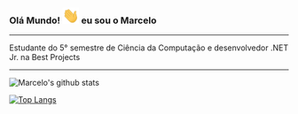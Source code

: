 ### Olá Mundo! <img src="https://raw.githubusercontent.com/ABSphreak/ABSphreak/master/gifs/Hi.gif" width="30px" style="max-width:100%;"> eu sou o Marcelo

***

Estudante do 5° semestre de Ciência da Computação e desenvolvedor .NET Jr. na Best Projects

***

![Marcelo's github stats](https://github-readme-stats.vercel.app/api?username=marcelotakayama&show_icons=true&theme=tokyonight)

[![Top Langs](https://github-readme-stats.vercel.app/api/top-langs/?username=marcelotakayama&amp;theme=dark)](https://github.com/marcelotakayama/github-readme-stats)

